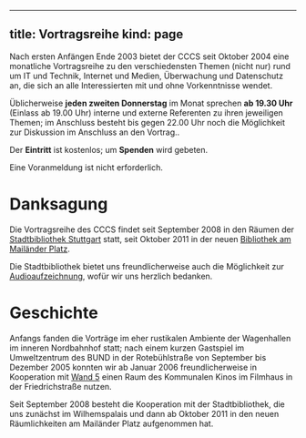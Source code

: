 -----
title: Vortragsreihe
kind: page
-----
Nach ersten Anfängen Ende 2003 bietet der CCCS seit Oktober 2004 eine
monatliche Vortragsreihe zu den verschiedensten Themen (nicht nur)
rund um IT und Technik, Internet und Medien, Überwachung und
Datenschutz an, die sich an alle Interessierten mit und ohne
Vorkenntnisse wendet.

Üblicherweise **jeden zweiten Donnerstag** im Monat sprechen **ab
19.30 Uhr** (Einlass ab 19.00 Uhr) interne und externe Referenten zu
ihren jeweiligen Themen; im Anschluss besteht bis gegen 22.00 Uhr noch
die Möglichkeit zur Diskussion im Anschluss an den Vortrag..

Der **Eintritt** ist kostenlos; um **Spenden** wird gebeten.

Eine Voranmeldung ist nicht erforderlich.

# Danksagung

Die Vortragsreihe des CCCS findet seit September 2008 in den Räumen
der [Stadtbibliothek Stuttgart](http://www1.stuttgart.de/stadtbibliothek/)
statt, seit Oktober 2011 in der neuen
[Bibliothek am Mailänder Platz](http://www1.stuttgart.de/stadtbibliothek/bvs/actions/profile/view.php?id=23).

Die Stadtbibliothek bietet uns freundlicherweise auch die Möglichkeit zur
[Audioaufzeichnung](www1.stuttgart.de/stadtbibliothek/druck/audio/cccs/cccs_audio.php),
wofür wir uns herzlich bedanken.

# Geschichte

Anfangs fanden die Vorträge im eher rustikalen Ambiente der
Wagenhallen im inneren Nordbahnhof statt; nach einem kurzen Gastspiel
im Umweltzentrum des BUND in der Rotebühlstraße von September bis
Dezember 2005 konnten wir ab Januar 2006 freundlicherweise in
Kooperation mit [Wand 5](http://www.wand5.de/) einen Raum des
Kommunalen Kinos im Filmhaus in der Friedrichstraße nutzen.

Seit September 2008 besteht die Kooperation mit der Stadtbibliothek,
die uns zunächst im Wilhemspalais und dann ab Oktober 2011 in den
neuen Räumlichkeiten am Mailänder Platz aufgenommen hat.
